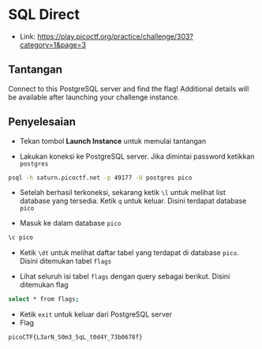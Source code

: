 # SQL Direct
- Link: https://play.picoctf.org/practice/challenge/303?category=1&page=3

## Tantangan
Connect to this PostgreSQL server and find the flag!
Additional details will be available after launching your challenge instance.

## Penyelesaian
- Tekan tombol **Launch Instance** untuk memulai tantangan

- Lakukan koneksi ke PostgreSQL server. Jika dimintai password ketikkan `postgres`
```sh
psql -h saturn.picoctf.net -p 49177 -U postgres pico
```

- Setelah berhasil terkoneksi, sekarang ketik `\l` untuk melihat list database yang tersedia. Ketik `q` untuk keluar. Disini terdapat database `pico`

- Masuk ke dalam database `pico`
```sh
\c pico
```

- Ketik `\dt` untuk melihat daftar tabel yang terdapat di database `pico`. Disini ditemukan tabel `flags`

- Lihat seluruh isi tabel `flags` dengan query sebagai berikut. Disini ditemukan flag
```sh
select * from flags;
```

- Ketik `exit` untuk keluar dari PostgreSQL server
- Flag
```sh
picoCTF{L3arN_S0m3_5qL_t0d4Y_73b0678f}
```